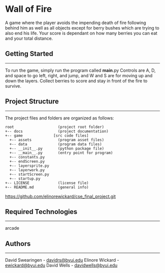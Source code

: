 # Wall of Fire 
A game where the player avoids the impending death of fire following behind him as well as all objects except for berry bushes
which are trying to also end his life. Your score is dependant on how many berries you can eat and your total distance.

## Getting Started
---
To run the game, simply run the program called __main__.py
Controls are A, D, and space to go left, right, and jump, and W and S are for moving up and down the layers.
Collect berries to score and stay in front of the fire to survive.

## Project Structure
---
The project files and folders are organized as follows:
```
root                    (project root folder)
+-- docs                (project documentation)
+-- game              [src code files]
  +-- assets            (program asset files)
  +-- data              (program data files)
  +-- __init__.py       (python package file)
  +-- __main__.py       (entry point for program)
  +-- constants.py
  +-- endScreen.py
  +-- layersprite.py
  +-- layerwork.py
  +-- startScreen.py
  +-- startup.py
+-- LICENSE             (license file)
+-- README.md           (general info)
```

https://github.com/elinorewickard/cse_final_project.git

## Required Technologies
---
arcade

## Authors
---
David Swearingen - davidrs@byui.edu
Elinore Wickard - ewickard@byui.edu
David Wells - davidwells@byui.edu 
